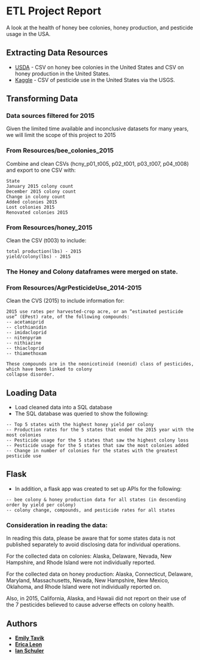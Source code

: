 # ETL Project Report

A look at the health of honey bee colonies, honey production, and pesticide usage in the USA.

## Extracting Data Resources 
* [USDA](https://www.nass.usda.gov/Surveys/Guide_to_NASS_Surveys/Bee_and_Honey/) - CSV on honey bee colonies in the United States and CSV on honey production in the United States. 
* [Kaggle](https://www.kaggle.com/usgs/pesticide-use/version/1) - CSV of pesticide use in the United States via the USGS.

## Transforming Data

### Data sources filtered for 2015

Given the limited time available and inconclusive datasets for many years, we will limit the scope of this project to 2015


### From Resources/bee_colonies_2015

Combine and clean CSVs (hcny_p01_t005, p02_t001, p03_t007, p04_t008) and export to one CSV with:
```
State
January 2015 colony count
December 2015 colony count
Change in colony count
Added colonies 2015
Lost colonies 2015
Renovated colonies 2015
```


### From Resources/honey_2015

Clean the CSV (t003) to include:
```
total production(lbs) - 2015
yield/colony(lbs) - 2015
```

### The Honey and Colony dataframes were merged on state.


### From Resources/AgrPesticideUse_2014-2015

Clean the CVS (2015) to include information for:
```
2015 use rates per harvested-crop acre, or an “estimated pesticide use” (EPest) rate, of the following compounds:
-- acetamiprid
-- clothianidin
-- imidacloprid
-- nitenpyram
-- nithiazine
-- thiacloprid
-- thiamethoxam

These compounds are in the neonicotinoid (neonid) class of pesticides, which have been linked to colony 
collapse disorder.
```    


## Loading Data 

* Load cleaned data into a SQL database
* The SQL database was queried to show the following:
```
-- Top 5 states with the highest honey yield per colony
-- Production rates for the 5 states that ended the 2015 year with the most colonies
-- Pesticide usage for the 5 states that saw the highest colony loss
-- Pesticide usage for the 5 states that saw the most colonies added
-- Change in number of colonies for the states with the greatest pesticide use
```

## Flask

* In addition, a flask app was created to set up APIs for the following:
```
-- bee colony & honey production data for all states (in descending order by yield per colony)
-- colony change, compounds, and pesticide rates for all states
```

### Consideration in reading the data:

In reading this data, please be aware that for some states data is not published separately to avoid disclosing data for individual operations.

For the collected data on colonies: 
Alaska, Delaware, Nevada, New Hampshire, and Rhode Island were not individually reported.

For the collected data on honey production:
Alaska, Connecticut, Delaware, Maryland, Massachusetts, Nevada, New Hampshire, New Mexico, Oklahoma, and Rhode Island were not individually reported on.

Also, in 2015, California, Alaska, and Hawaii did not report on their use of the 7 pesticides believed to cause adverse effects on colony health. 


## Authors
* [**Emily Tavik**](https://github.com/emilyt1985/)
* [**Erica Leon**](https://github.com/ericaleon)
* [**Ian Schuler**](https://github.com/ischuler)
